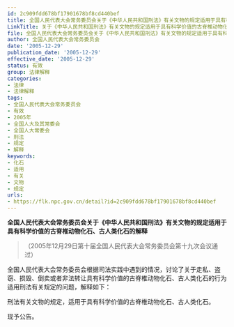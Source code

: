 ```yaml
---
id: 2c909fdd678bf17901678bf8cd440bef
title: 全国人民代表大会常务委员会关于《中华人民共和国刑法》有关文物的规定适用于具有科学价值的古脊椎动物化石、古人类化石的解释
LinkTitle: 关于《中华人民共和国刑法》有关文物的规定适用于具有科学价值的古脊椎动物化石、古人类化石的解释（2005）
file: 全国人民代表大会常务委员会关于《中华人民共和国刑法》有关文物的规定适用于具有科学价值的古脊椎动物化石、古人类化石的解释_20051229_2c909fdd678bf17901678bf8cd440bef.doc
author: 全国人民代表大会常务委员会
date: '2005-12-29'
publication_date: '2005-12-29'
effective_date: '2005-12-29'
status: 有效
group: 法律解释
categories:
- 法律
- 法律解释
tags:
- 全国人民代表大会常务委员会
- 有效
- 2005年
- 全国人大及其常委会
- 全国人大常委会
- 刑法
- 规定
- 解释
keywords:
- 化石
- 适用
- 有关
- 文物
- 规定
urls:
- https://flk.npc.gov.cn/detail?id=2c909fdd678bf17901678bf8cd440bef
---
```


**全国人民代表大会常务委员会关于《中华人民共和国刑法》有关文物的规定适用于具有科学价值的古脊椎动物化石、古人类化石的解释**

> （2005年12月29日第十届全国人民代表大会常务委员会第十九次会议通过）

全国人民代表大会常务委员会根据司法实践中遇到的情况，讨论了关于走私、盗窃、损毁、倒卖或者非法转让具有科学价值的古脊椎动物化石、古人类化石的行为适用刑法有关规定的问题，解释如下：

刑法有关文物的规定，适用于具有科学价值的古脊椎动物化石、古人类化石。

现予公告。
